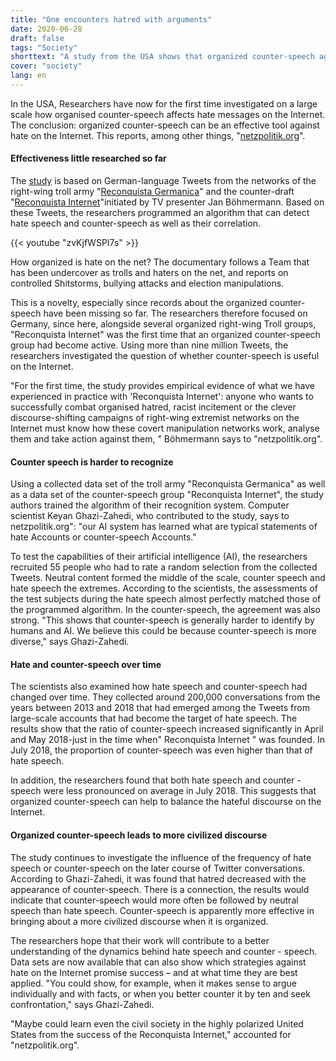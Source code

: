 ```yaml
---
title: "One encounters hatred with arguments"
date: 2020-06-28
draft: false
tags: "Society"
shorttext: "A study from the USA shows that organized counter-speech against hate contributions on social media can work."
cover: "society"
lang: en
---
```


In the USA, Researchers have now for the first time investigated on a large scale how organised counter-speech affects hate messages on the Internet. The conclusion: organized counter-speech can be an effective tool against hate on the Internet. This reports, among other things, "[netzpolitik.org](https://netzpolitik.org/2020/reconquista-internet-neue-studie-zeigt-wirksamkeit-von-gegenrede-im-netz/?fbclid=IwAR2NPDG4d64Fe43FPQ6lk2G7VNWe9ihGJG_L6oEi2tyzIW9FuZR6nRENp2w "Neue Studie zeigt Wirksamkeit von Gegenrede im Netz")".

#### Effectiveness little researched so far

The [study](/static/downloads/2006.01974.pdf "Countering hate on social media: Large scale classification of hate and counter speech") is based on German-language Tweets from the networks of the right-wing troll army "[Reconquista Germanica](https://www.das-nettz.de/glossar/reconquista-germanica "RECONQUISTA GERMANICA")" and the counter-draft "[Reconquista Internet](https://twitter.com/ReconquistaNetz "Reconquista Internet")"initiated by TV presenter Jan Böhmermann. Based on these Tweets, the researchers programmed an algorithm that can detect hate speech and counter-speech as well as their correlation.

{{< youtube "zvKjfWSPI7s" >}}

How organized is hate on the net? The documentary follows a Team that has been undercover as trolls and haters on the net, and reports on controlled Shitstorms, bullying attacks and election manipulations.

This is a novelty, especially since records about the organized counter-speech have been missing so far. The researchers therefore focused on Germany, since here, alongside several organized right-wing Troll groups, "Reconquista Internet" was the first time that an organized counter-speech group had become active. Using more than nine million Tweets, the researchers investigated the question of whether counter-speech is useful on the Internet.

"For the first time, the study provides empirical evidence of what we have experienced in practice with 'Reconquista Internet': anyone who wants to successfully combat organised hatred, racist incitement or the clever discourse-shifting campaigns of right-wing extremist networks on the Internet must know how these covert manipulation networks work, analyse them and take action against them, " Böhmermann says to "netzpolitik.org".

#### Counter speech is harder to recognize

Using a collected data set of the troll army "Reconquista Germanica" as well as a data set of the counter-speech group "Reconquista Internet", the study authors trained the algorithm of their recognition system. Computer scientist Keyan Ghazi-Zahedi, who contributed to the study, says to netzpolitik.org": "our AI system has learned what are typical statements of hate Accounts or counter-speech Accounts."

To test the capabilities of their artificial intelligence (AI), the researchers recruited 55 people who had to rate a random selection from the collected Tweets. Neutral content formed the middle of the scale, counter speech and hate speech the extremes. According to the scientists, the assessments of the test subjects during the hate speech almost perfectly matched those of the programmed algorithm. In the counter-speech, the agreement was also strong. "This shows that counter-speech is generally harder to identify by humans and AI. We believe this could be because counter-speech is more diverse," says Ghazi-Zahedi.

#### Hate and counter-speech over time

The scientists also examined how hate speech and counter-speech had changed over time. They collected around 200,000 conversations from the years between 2013 and 2018 that had emerged among the Tweets from large-scale accounts that had become the target of hate speech. The results show that the ratio of counter-speech increased significantly in April and May 2018-just in the time when" Reconquista Internet " was founded. In July 2018, the proportion of counter-speech was even higher than that of hate speech.

In addition, the researchers found that both hate speech and counter - speech were less pronounced on average in July 2018. This suggests that organized counter-speech can help to balance the hateful discourse on the Internet.

#### Organized counter-speech leads to more civilized discourse

The study continues to investigate the influence of the frequency of hate speech or counter-speech on the later course of Twitter conversations. According to Ghazi-Zahedi, it was found that hatred decreased with the appearance of counter-speech. There is a connection, the results would indicate that counter-speech would more often be followed by neutral speech than hate speech. Counter-speech is apparently more effective in bringing about a more civilized discourse when it is organized.

The researchers hope that their work will contribute to a better understanding of the dynamics behind hate speech and counter - speech. Data sets are now available that can also show which strategies against hate on the Internet promise success – and at what time they are best applied. "You could show, for example, when it makes sense to argue individually and with facts, or when you better counter it by ten and seek confrontation," says Ghazi-Zahedi.

"Maybe could learn even the civil society in the highly polarized United States from the success of the Reconquista Internet," accounted for "netzpolitik.org".
